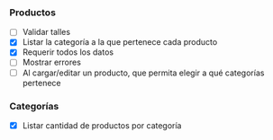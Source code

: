 ### Productos

- [ ] Validar talles
- [X] Listar la categoría a la que pertenece cada producto
- [X] Requerir todos los datos
- [ ] Mostrar errores
- [ ] Al cargar/editar un producto, que permita elegir a qué categorías pertenece

### Categorías
- [X] Listar cantidad de productos por categoría